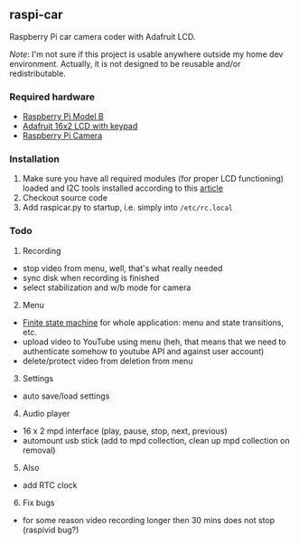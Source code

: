 ## raspi-car

Raspberry Pi car camera coder with Adafruit LCD.

*Note*: I'm not sure if this project is usable anywhere outside my home dev environment.
Actually, it is not designed to be reusable and/or redistributable.

### Required hardware
* [Raspberry Pi Model B](http://www.raspberrypi.org/)
* [Adafruit 16x2 LCD with keypad](http://learn.adafruit.com/adafruit-16x2-character-lcd-plus-keypad-for-raspberry-pi/overview)
* [Raspberry Pi Camera](http://www.raspberrypi.org/camera)

### Installation
1. Make sure you have all required modules (for proper LCD functioning) loaded and I2C tools installed according to this [article](http://learn.adafruit.com/adafruit-16x2-character-lcd-plus-keypad-for-raspberry-pi/usage)
2. Checkout source code
3. Add raspicar.py to startup, i.e. simply into `/etc/rc.local`

### Todo
1. Recording
 * stop video from menu, well, that's what really needed
 * sync disk when recording is finished
 * select stabilization and w/b mode for camera

2. Menu
 * [Finite state machine](http://en.wikipedia.org/wiki/Finite-state_machine) for whole application: menu and state transitions, etc.
 * upload video to YouTube using menu (heh, that means that we need to authenticate somehow to youtube API and against user account)
 * delete/protect video from deletion from menu

3. Settings
 * auto save/load settings

4. Audio player
 * 16 x 2 mpd interface (play, pause, stop, next, previous)
 * automount usb stick (add to mpd collection, clean up mpd collection on removal)

5. Also
 * add RTC clock 

6. Fix bugs
 * for some reason video recording longer then 30 mins does not stop (raspivid bug?)
